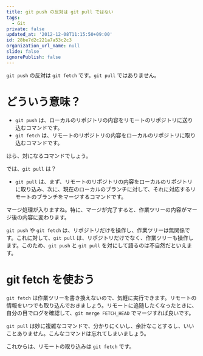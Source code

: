 ```yaml
---
title: git push の反対は git pull ではない
tags:
  - Git
private: false
updated_at: '2012-12-08T11:15:50+09:00'
id: 28be7d2c221a7a53c2c3
organization_url_name: null
slide: false
ignorePublish: false
---
```


`git push` の反対は `git fetch` です。`git pull` ではありません。

どういう意味？
==============

* `git push` は、ローカルのリポジトリの内容をリモートのリポジトリに送り込むコマンドです。
* `git fetch` は、リモートのリポジトリの内容をローカルのリポジトリに取り込むコマンドです。

ほら、対になるコマンドでしょう。

では、`git pull` は？

* `git pull` は、まず、リモートのリポジトリの内容をローカルのリポジトリに取り込み、次に、現在のローカルのブランチに対して、それに対応するリモートのブランチをマージするコマンドです。

マージ処理が入りますね。特に、マージが完了すると、作業ツリーの内容がマージ後の内容に変わります。

`git push` や `git fetch` は、リポジトリだけを操作し、作業ツリーは無関係です。これに対して、`git pull` は、リポジトリだけでなく、作業ツリーも操作します。このため、`git push` と `git pull` を対にして語るのは不自然だといえます。

git fetch を使おう
==================

`git fetch` は作業ツリーを書き換えないので、気軽に実行できます。リモートの情報をいつでも取り込んでおきましょう。リモートに追随したくなったときに、自分の目でログを確認して、`git merge FETCH_HEAD` でマージすれば良いです。

`git pull` は妙に複雑なコマンドで、分かりにくいし、余計なことするし、いいことありません。こんなコマンドは忘れてしまいましょう。

これからは、リモートの取り込みは `git fetch` です。

